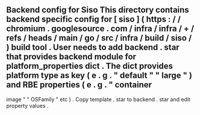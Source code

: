 #
Backend
config
for
Siso
This
directory
contains
backend
specific
config
for
[
siso
]
(
https
:
/
/
chromium
.
googlesource
.
com
/
infra
/
infra
/
+
/
refs
/
heads
/
main
/
go
/
src
/
infra
/
build
/
siso
/
)
build
tool
.
User
needs
to
add
backend
.
star
that
provides
backend
module
for
platform_properties
dict
.
The
dict
provides
platform
type
as
key
(
e
.
g
.
"
default
"
"
large
"
)
and
RBE
properties
(
e
.
g
.
"
container
-
image
"
"
OSFamily
"
etc
)
.
Copy
template
.
star
to
backend
.
star
and
edit
property
values
.
